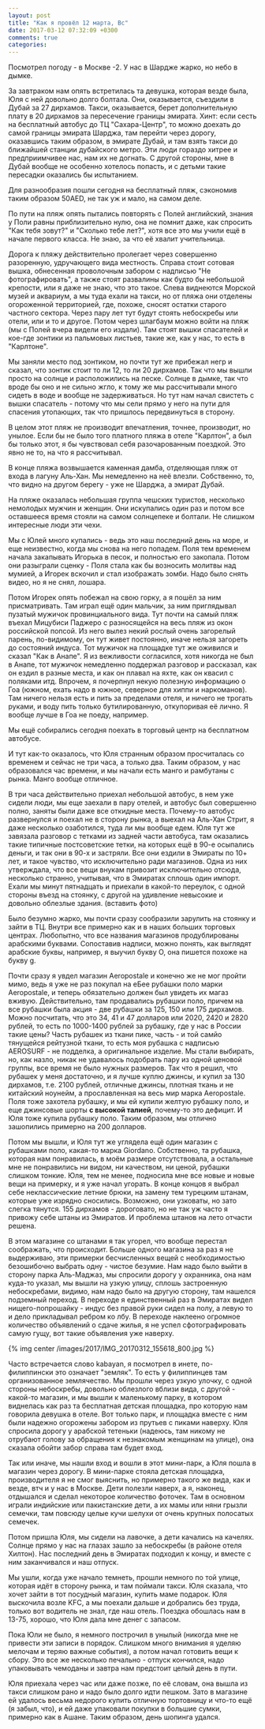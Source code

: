 ```yaml
---
layout: post
title: "Как я провёл 12 марта, Вс"
date: 2017-03-12 07:32:09 +0300
comments: true
categories: 
---
```

Посмотрел погоду - в Москве -2. У нас в Шардже жарко, но небо в дымке.

За завтраком нам опять встретилась та девушка, которая везде была, Юля с ней довольно долго болтала. Они, оказывается, съездили в Дубай за 27 дирхамов. Такси, оказывается, берет дополнительную плату в 20 дирхамов за пересечение границы эмирата. Хинт: если сесть на бесплатный автобус до ТЦ "Сахара-Центр", то можно доехать до самой границы эмирата Шарджа, там перейти через дорогу, оказавшись таким образом, в эмирате Дубай, и там взять такси до ближайшей станции дубайского метро. Эти люди гораздо хитрее и предприимчивее нас, нам их не догнать. С другой стороны, мне в Дубай вообще не особенно хотелось попасть, и с детьми такие пересадки оказались бы испытанием.

Для разнообразия пошли сегодня на бесплатный пляж, сэкономив таким образом 50AED, не так уж и мало, на самом деле.

По пути на пляж опять пытались повторять с Полей английский, знания у Поли равны приблизительно нулю, она не помнит даже, как спросить "Как тебя зовут?" и "Сколько тебе лет?", хотя все это мы учили ещё в начале первого класса. Не знаю, за что её хвалит учительница.

Дорога к пляжу действительно пролегает через совершенно разоренную, удручающего вида местность. Справа стоит сотовая вышка, обнесенная проволочным забором с надписью "Не фотографировать", а также стоят развалины как будто бы небольшой крепости, или я даже не знаю, что это такое. Слева виднеются Морской музей и аквариум, а мы туда ехали на такси, но от пляжа они отделены огороженной территорией, где, похоже, сносят остатки старого частного сектора. Через пару лет тут будут стоять небоскребы или отели, или и то и другое. Потом через шлагбаум можно войти на пляж (мы с Полей вчера видели его издали). Там стоят вышки спасателей и кое-где зонтики из пальмовых листьев, такие же, как у нас, то есть в "Карлтоне".

Мы заняли место под зонтиком, но почти тут же прибежал негр и сказал, что зонтик стоит то ли 12, то ли 20 дирхамов. Так что мы вышли просто на солнце и расположились на песке. Солнце в дымке, так что вроде бы оно и не сильно жгло, к тому же мы рассчитывали много сидеть в воде и вообще не задерживаться. Но тут нам начал свистеть с вышки спасатель - потому что мы сели прямо у него на пути для спасения утопающих, так что пришлось передвинуться в сторону.

В целом этот пляж не производит впечатления, точнее, производит, но унылое. Если бы не было того платного пляжа в отеле "Карлтон", а был бы только этот, я бы чувствовал себя разочарованным поездкой. Это явно не то, на что я рассчитывал.

В конце пляжа возвышается каменная дамба, отделяющая пляж от входа в лагуну Аль-Хан. Мы немедленно на неё влезли. Собственно, то, что видно на другом берегу - уже не Шарджа, а эмират Дубай.

На пляже оказалась небольшая группа чешских туристов, несколько немолодых мужчин и женщин. Они искупались один раз и потом все оставшееся время стояли на самом солнцепеке и болтали. Не слишком интересные люди эти чехи. 

Мы с Юлей много купались - ведь это наш последний день на море, и еще неизвестно, когда мы снова на него попадем. Поля тем временем начала закапывать Игорька в песок, и полностью его закопала. Потом они разыграли сценку - Поля стала как бы возносить молитвы над мумией, а Игорек вскочил и стал изображать зомби. Надо было снять видео, но я не снял, лошара.

Потом Игорек опять побежал на свою горку, а я пошёл за ним присматривать. Там играл ещё один мальчик, за ним приглядывал пузатый мужичок провинциального вида. Тут почти на самый пляж въехал Мицубиси Паджеро с разносящейся на весь пляж из окон российской попсой. Из него вылез некий рослый очень загорелый парень, по-видимому, он тут живет постоянно, иначе нельзя загореть до состояний индуса. Тот мужичок на площадке тут же оживился и сказал "Как в Анапе". Я из вежливости согласился, хотя никогда не был в Анапе, тот мужичок немедленно поддержал разговор и рассказал, как он ездил в разные места, и как он плавал на яхте, как он квасил с поляками итд. Впрочем, я почерпнул некую полезную информацию о Гоа (южном, ехать надо в южное, северное для хиппи и наркоманов). Там ничего нельзя есть и пить за пределами отеля, и ничего не трогать руками, и воду пить только бутилированную, откупоривая её лично. Я вообще лучше в Гоа не поеду, например.

Мы ещё собирались сегодня поехать в торговый центр на бесплатном автобусе.


И тут как-то оказалось, что Юля странным образом просчиталась со временем и сейчас не три часа, а только два. Таким образом, у нас образовался час времени, и мы начали есть манго и рамбутаны с рынка. Манго вообще отличное.

В три часа действительно приехал небольшой автобус, в нем уже сидели люди, мы еще заехали в пару отелей, и автобус был совершенно полно, заняты были даже все откидные места. Почему-то автобус развернулся и поехал не в сторону рынка, а выехал на Аль-Хан Стрит, я даже несколько озаботился, туда ли мы вообще едем. Юля тут же завязала разговор с тетками из задней части автобуса, там оказались такие типичные постсоветские тетки, на которых ещё в 90-е осыпались деньги, и так они в 90-х и застряли. Все они ездили в Эмираты по 10+ лет, и такое чувство, что исключительно ради магазинов. Одна из них утверждала, что все вещи внукам привозит исключительно отсюда, несколько странно, учитывая, что в Эмиратах сплошь один импорт. Ехали мы минут пятнадцать и приехали в какой-то переулок, с одной стороны въезд на стоянку, с другой на удивление невысокие и довольно облезлые здания. (вставить фото)

Было безумно жарко, мы почти сразу сообразили зарулить на стоянку и зайти в ТЦ. Внутри все примерно как и в наших больших торговых центрах. Любопытно, что все названия магазинов продублированы арабскими буквами. Сопоставив надписи, можно понять, как выглядят арабские буквы, например, я выучил букву О, она пишется похоже на букву g.

Почти сразу я увдел магазин Aeropostale и конечно же не мог пройти мимо, ведь я уже не раз покупал на еБее рубашки поло марки Aeropostale, и теперь обязательно должен был увидеть их магаз вживую. Действительно, там продавались рубашки поло, причем на все рубашки была акция - две рубашки за 125, 150 или 175 дирхамов. Можно посчитать, что это 34, 41 и 47 долларов или 2020, 2420 и 2820 рублей, то есть по 1000-1400 рублей за рубашку, где у нас в России такие цены? Часть рубашек из ткани пике, часть - и той самйо тянущейся рейтузной ткани, то есть моя рубашка с надписью AEROSURF - не подделка, а оригинальное изделие. Мы стали выбирать, но, как назло, никак не удавалось подобрать пару из одной ценовой группы, все время не было нужных размеров. Так что я решил, что рубашек у меня достаточно, и я лучше куплю джинсы, и купил за 130 дирхамов, т.е. 2100 рублей, отличные джинсы, плотная ткань и не китайский ноунейм, а прославленная на весь мир марка Aeropostale. Поля тоже захотела рубашку, и мы ей купили желтую рубашку поло, и еще джинсовые шорты **с высокой талией**, почему-то это дефицит. И Юля тоже купила рубашку поло. Таким образом, мы отлично зашопились примерно на 200 долларов.

Потом мы вышли, и Юля тут же углядела ещё один магазин с рубашками поло, какая-то марка Giordano. Собственно, та рубашка, которая нам понравилась, в моём размере отсутствовала, а остальные мне не понравились ни видом, ни качеством, ни ценой, рубашки слишком тонкие. Юля, тем не менее, подносила мне все новые и новые вещи на примерку, и я уже начал угорать. В конце концов я выбрал себе неклассические летние брюки, на замену тем турецким штанам, которые уже изрядно сносились. Возможно, они узковаты, но зато слегка тянутся. 155 дирхамов - дороговато, но не так уж часто я привожу себе штаны из Эмиратов. И проблема штанов на лето отчасти решена.

В этом магазине со штанами я так угорел, что вообще перестал соображать, что происходит. Больше одного магазина за раз я не выдерживаю, эти примерки бесчисленных вещей с необходимостью безошибочно выбрать одну - чистое безумие. Нам надо было выйти в сторону парка Аль-Маджаз, мы спросили дорогу у охранника, она нам куда-то указал, мы вышли на узкую улицу, сплошь застроенную небоскребами, видимо, нам надо было на другую сторону, там нашелся подземный переход. В переходе я единственный раз в Эмиратах видел нищего-попрошайку - индус без правой руки сидел на полу, а левую то и дело прикладывал ребром ко лбу. В переходе наклеено огромное количество объявлений о сдаче жилья, я не успел сфотографировать самую гущу, вот такие объявления уже наверху.

{% img center /images/2017/IMG_20170312_155618_800.jpg %}

Часто встречается слово kabayan, я посмотрел в инете, по-филиппински это означает "земляк". То есть у филиппинцев там организованное землячество. Мы прошли через узкую улочку, с одной стороны небоскребы, довольно облезлого вблизи вида, с другой - какой-то магазин, и мы вышли к маленькому парку, в котором виднелась как раз та бесплатная детская площадка, про которую нам говорила девушка в отеле. Вот только парк, и площадка вместе с ним были надежно огорожены забором из прутьев с пиками наверху. Юля спросила дорогу у арабской тетеньки (надеюсь, там никому не отрубают голову за обращения к незнакомым женщинам на улице), она сказала обойти забор справа там будет вход.

Так или иначе, мы нашли вход и вошли в этот мини-парк, а Юля пошла в магазин через дорогу. В мини-парке стояла детская площадка, производителя я не смог выяснить, но примерно такого же вида, как и везде, втч и у нас в Москве. Дети полезли наверх, а я, наконец, отдышался и сделал некоторое количество фоточек. Там в основном играли индийские или пакистанские дети, а их мамы или няни грызли семечки, там повсюду целые кучи шелухи от очень крупных полосатых семечек.

Потом пришла Юля, мы сидели на лавочке, а дети качались на качелях. Солнце прямо у нас на глазах зашло за небоскребы (в районе отеля Хилтон). Нас последний день в Эмиратах подходил к концу, и вместе с ним заканчивался и наш отпуск. 

Мы ушли, когда уже начало темнеть, прошли немного по той улице, которая идёт в сторону рынка, и там поймали такси. Юля сказала, что хочет зайти в тот посудный магазин, купить маме подарок. Юля выскочила возле KFC, а мы поехали дальше и добрались без труда, только вот водитель не знал, где наш отель. Поездка обошлась нам в 13-75, хорошо, что Юля дала мне денег с запасом.

Пока Юли не было, я немного построчил в унылый (никогда мне не привести эти записи в порядок. Слишком много внимания я уделяю мелочам и теряю важные события), а потом начал готовить вещи к сбору. Это все же несколько печально - отпуск кончился, надо упаковывать чемоданы и завтра нам предстоит целый день в пути.

Юля приехала через час или даже позже, по её словам, она вышла из такси слишком рано и надо было долго идти пешком. Зато в магазине ей удалось весьма недорого купить отличную тортовницу и что-то ещё (я забыл, что), и ей даже упаковали покупки в большие сумки, примерно как в Ашане. Таким образом, день шопинга удался.